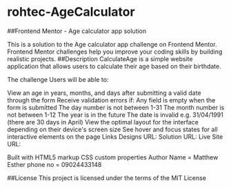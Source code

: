 # rohtec-AgeCalculator
##Frontend Mentor - Age calculator app solution

This is a solution to the Age calculator app challenge on Frontend Mentor. Frontend Mentor challenges help you improve your coding skills by building realistic projects. 
##Description CalculateAge is a simple website application that allows users to calculate their age based on their birthdate.

The challenge
Users will be able to:

View an age in years, months, and days after submitting a valid date through the form
Receive validation errors if:
Any field is empty when the form is submitted
The day number is not between 1-31
The month number is not between 1-12
The year is in the future
The date is invalid e.g. 31/04/1991 (there are 30 days in April)
View the optimal layout for the interface depending on their device's screen size
See hover and focus states for all interactive elements on the page
Links
Designs URL:
Solution URL: 
Live Site URL:

Built with
HTML5 markup
CSS custom properties
Author
Name = Matthew Esther phone no = 09024433148

##License This project is licensed under the terms of the MIT License
